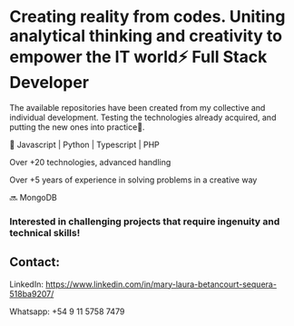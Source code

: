 # Creating reality from codes. Uniting analytical thinking and creativity to empower the IT world⚡ Full Stack Developer
The available repositories have been created from my collective and individual development. Testing the technologies already acquired, and putting the new ones into practice🌱.

🎯 Javascript | Python | Typescript | PHP 

Over +20 technologies, advanced handling 

Over +5 years of experience in solving problems in a creative way

🔜 MongoDB
  

### Interested in challenging projects that require ingenuity and technical skills!
 

## Contact: 
LinkedIn: https://www.linkedin.com/in/mary-laura-betancourt-sequera-518ba9207/  

Whatsapp: +54 9 11 5758 7479
